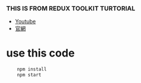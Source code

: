 ### THIS IS FROM REDUX TOOLKIT TURTORIAL 

- [Youtube](https://youtu.be/NqzdVN2tyvQ)
- [官網](https://cn.redux.js.org/tutorials/essentials/part-6-performance-normalization/)

# use this code

``` bat
    npm install
    npm start
```
